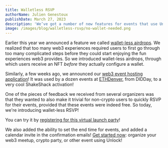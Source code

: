 ```yaml
---
title: Walletless RSVP
authorName: Julien Genestoux
publishDate: March 27, 2023
description: 'We’ve got a number of new features for events that use Unlock: registering for events without a wallet, event end dates and calendar invites!'
image: /images/blog/walletless-rsvp/no-wallet-needed.png
---
```


Earlier this year we announced a feature we called [wallet-less airdrops](http://localhost:3002/blog/email-recipient). We realized that too many web3 experiences required users to first go through too many complicated steps before they could start enjoying the fun experiences web3 provides. So we introduced wallet-less airdrops, through which users receive an NFT *before* they actually configure a wallet.

Similarly, a few weeks ago, we announced our [web3 event hosting application](http://localhost:3002/blog/events-launch)! It was used by a dozen events at [ETHDenver](http://localhost:3002/blog/ethdenver2023), from DIDDay, to a very cool ShakeShack activation!

One of the pieces of feedback we received from several organizers was that they wanted to also make it trivial for non-crypto users to quickly RSVP for their events, provided that these events were indeed free. So today, we're introducing wallet-less RSVP!

You can try it by [registering for this virtual launch party](https://app.unlock-protocol.com/event?lockAddress=0x069d50f18f13426f7ba74bd20ea04c1fc1943c43&network=5)!

We also added the ability to set the end time for events, and added a calendar invite in the confirmation emails! [Get started now](https://app.unlock-protocol.com/event): organize your web3 meetup, crypto party, or other event using Unlock!
